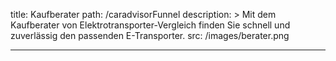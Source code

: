 title: Kaufberater
path: /caradvisorFunnel
description: >
Mit dem Kaufberater von Elektrotransporter-Vergleich finden Sie schnell und
zuverlässig den passenden E-Transporter.
src: /images/berater.png

---
